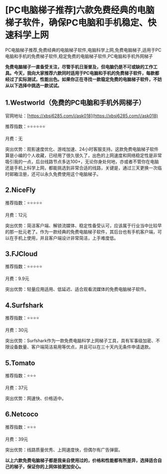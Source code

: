 # [PC电脑梯子推荐]六款免费经典的电脑梯子软件，确保PC电脑和手机稳定、快速科学上网
PC电脑梯子推荐,免费经典的电脑梯子软件,电脑科学上网,免费电脑梯子,适用于PC电脑和手机的免费梯子软件,稳定免费的电脑梯子软件,PC电脑和手机外网梯子

**免费电脑梯子一直备受关注，尽管手机日渐普及，但电脑仍是不可或缺的工作工具。今天，我向大家推荐六款同时适用于PC电脑和手机的免费梯子软件，每款都经过了实际测试，性能出色。如果你正在寻找一款稳定免费的电脑梯子软件，不妨从以下选择中挑选一款试试。**

## 1.Westworld（免费的PC电脑和手机外网梯子）
官网地址：[https://xbsj6285.com/i/ask018](https://xbsj6285.com/i/ask018)

推荐指数：⭐⭐⭐⭐⭐⭐

月费：无

突出优势：观影速度优化、游戏加速、24小时客服支持。这款免费电脑梯子软件算是小编的个人收藏，已经用了很久很久了，出色的上网速度和网络稳定性是非常吸引我的一点，后台线路节点多达100+，无论你身处何地，亦或者不管你在电脑还是手机上科学上网，都能挑选到非常合适的线路，关键是，通过三天更换一次临时邮箱注册，还可以永久免费使用这个电脑梯子。

## 2.NiceFly
推荐指数：⭐⭐⭐⭐⭐

月费：12元

突出优势：简洁客户端、解锁流媒体、稳定性备受认可，应该属于行业当中比较早的那一批元老了。作为一款经典的免费电脑梯子软件，其后台也有手机客户端，可以在手机上使用，并且客户端设计非常简洁，上手难度低。

## 3.FJCloud
推荐指数：⭐⭐⭐⭐⭐

月费：9.9元

突出优势：轻量应用适用、低延迟、适合观看流媒体的免费电脑梯子软件。

## 4.Surfshark
推荐指数：⭐⭐⭐⭐

月费：30元

突出优势：Surfshark作为一款免费电脑科学上网梯子工具，具有军事级加密、不限设备数量、客户端简洁易用等优点，并且可以在三十天内无条件申请退款。

## 5.Tomato
推荐指数：⭐⭐⭐

月费：37元

突出优势：网速快、价格适中。

## 6.Netcoco
推荐指数：⭐⭐⭐

月费：39元

突出优势：线路质量优秀、上网速度快，但偶尔有广告弹窗。

**以上六款免费电脑梯子都是我亲自使用过的，价格和性能都有所差异，选择适合自己的梯子，保证你的上网体验更加安心。**
